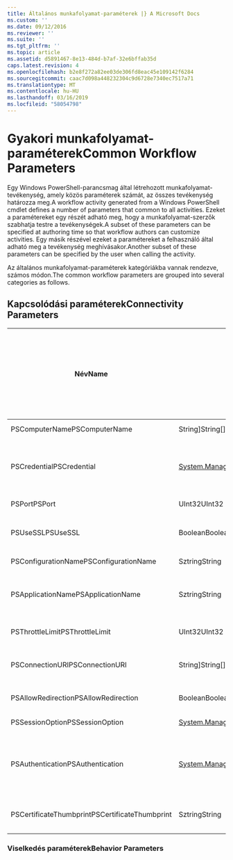 ```yaml
---
title: Általános munkafolyamat-paraméterek |} A Microsoft Docs
ms.custom: ''
ms.date: 09/12/2016
ms.reviewer: ''
ms.suite: ''
ms.tgt_pltfrm: ''
ms.topic: article
ms.assetid: d5891467-8e13-484d-b7af-32e6bffab35d
caps.latest.revision: 4
ms.openlocfilehash: b2e8f272a82ee03de306fd8eac45e109142f6284
ms.sourcegitcommit: caac7d098a448232304c9d6728e7340ec7517a71
ms.translationtype: MT
ms.contentlocale: hu-HU
ms.lasthandoff: 03/16/2019
ms.locfileid: "58054798"
---
```

# <a name="common-workflow-parameters"></a><span data-ttu-id="e86b6-102">Gyakori munkafolyamat-paraméterek</span><span class="sxs-lookup"><span data-stu-id="e86b6-102">Common Workflow Parameters</span></span>

<span data-ttu-id="e86b6-103">Egy Windows PowerShell-parancsmag által létrehozott munkafolyamat-tevékenység, amely közös paraméterek számát, az összes tevékenység határozza meg.</span><span class="sxs-lookup"><span data-stu-id="e86b6-103">A workflow activity generated from a Windows PowerShell cmdlet  defines a number of parameters that common to all activities.</span></span> <span data-ttu-id="e86b6-104">Ezeket a paramétereket egy részét adható meg, hogy a munkafolyamat-szerzők szabhatja testre a tevékenységek.</span><span class="sxs-lookup"><span data-stu-id="e86b6-104">A subset of these parameters can be specified at authoring time so that workflow authors can customize activities.</span></span> <span data-ttu-id="e86b6-105">Egy másik részével ezeket a paramétereket a felhasználó által adható meg a tevékenység meghívásakor.</span><span class="sxs-lookup"><span data-stu-id="e86b6-105">Another subset of these parameters can be specified by the user when calling the activity.</span></span>

<span data-ttu-id="e86b6-106">Az általános munkafolyamat-paraméterek kategóriákba vannak rendezve, számos módon.</span><span class="sxs-lookup"><span data-stu-id="e86b6-106">The common workflow parameters are grouped into several categories as follows.</span></span>

## <a name="connectivity-parameters"></a><span data-ttu-id="e86b6-107">Kapcsolódási paraméterek</span><span class="sxs-lookup"><span data-stu-id="e86b6-107">Connectivity Parameters</span></span>

|<span data-ttu-id="e86b6-108">Név</span><span class="sxs-lookup"><span data-stu-id="e86b6-108">Name</span></span>|<span data-ttu-id="e86b6-109">Típus</span><span class="sxs-lookup"><span data-stu-id="e86b6-109">Type</span></span>|<span data-ttu-id="e86b6-110">Leírás</span><span class="sxs-lookup"><span data-stu-id="e86b6-110">Description</span></span>|<span data-ttu-id="e86b6-111">Végfelhasználók által a végrehajtás során adható meg?</span><span class="sxs-lookup"><span data-stu-id="e86b6-111">Can be specified by end user at execution time?</span></span>|<span data-ttu-id="e86b6-112">A munkafolyamat szerzői a létrehozáskor megadott?</span><span class="sxs-lookup"><span data-stu-id="e86b6-112">Can be specified by workflow author at authoring time?</span></span>|<span data-ttu-id="e86b6-113">A példányosítás munkafolyamat Szerző szerint adható meg?</span><span class="sxs-lookup"><span data-stu-id="e86b6-113">Can be specified by workflow author at instantiation?</span></span>|
|----------|----------|-----------------|-----------------------------------------------------|------------------------------------------------------------|-----------------------------------------------------------|
|<span data-ttu-id="e86b6-114">PSComputerName</span><span class="sxs-lookup"><span data-stu-id="e86b6-114">PSComputerName</span></span>|<span data-ttu-id="e86b6-115">String]</span><span class="sxs-lookup"><span data-stu-id="e86b6-115">String[]</span></span>|<span data-ttu-id="e86b6-116">Számítógép nevének, amelyek esetében szeretne indítsa el a feladatok listáját.</span><span class="sxs-lookup"><span data-stu-id="e86b6-116">A list of computer names for which to launch jobs.</span></span>|<span data-ttu-id="e86b6-117">Igen</span><span class="sxs-lookup"><span data-stu-id="e86b6-117">Yes</span></span>|<span data-ttu-id="e86b6-118">Igen</span><span class="sxs-lookup"><span data-stu-id="e86b6-118">Yes</span></span>|<span data-ttu-id="e86b6-119">Igen</span><span class="sxs-lookup"><span data-stu-id="e86b6-119">Yes</span></span>|
|<span data-ttu-id="e86b6-120">PSCredential</span><span class="sxs-lookup"><span data-stu-id="e86b6-120">PSCredential</span></span>|[<span data-ttu-id="e86b6-121">System.Management.Automation.PSCredential</span><span class="sxs-lookup"><span data-stu-id="e86b6-121">System.Management.Automation.PSCredential</span></span>](/dotnet/api/System.Management.Automation.PSCredential)|<span data-ttu-id="e86b6-122">A hitelesítő adatok használata a bejelentkezéshez a PSComputerName paraméter által megadott számítógépekre.</span><span class="sxs-lookup"><span data-stu-id="e86b6-122">The authentication credential to use to login to the computers specified by the PSComputerName parameter.</span></span> <span data-ttu-id="e86b6-123">Ez a paraméter csak akkor, ha a megadott PSComputerName érvényességét.</span><span class="sxs-lookup"><span data-stu-id="e86b6-123">This parameter is valid only if PSComputerName is specified.</span></span>|<span data-ttu-id="e86b6-124">Igen</span><span class="sxs-lookup"><span data-stu-id="e86b6-124">Yes</span></span>|<span data-ttu-id="e86b6-125">Igen</span><span class="sxs-lookup"><span data-stu-id="e86b6-125">Yes</span></span>|<span data-ttu-id="e86b6-126">Igen</span><span class="sxs-lookup"><span data-stu-id="e86b6-126">Yes</span></span>|
|<span data-ttu-id="e86b6-127">PSPort</span><span class="sxs-lookup"><span data-stu-id="e86b6-127">PSPort</span></span>|<span data-ttu-id="e86b6-128">UInt32</span><span class="sxs-lookup"><span data-stu-id="e86b6-128">UInt32</span></span>|<span data-ttu-id="e86b6-129">A munkafolyamat futtatásához használt port.</span><span class="sxs-lookup"><span data-stu-id="e86b6-129">The port to be used to run the workflow.</span></span>|<span data-ttu-id="e86b6-130">Igen</span><span class="sxs-lookup"><span data-stu-id="e86b6-130">Yes</span></span>|<span data-ttu-id="e86b6-131">Igen</span><span class="sxs-lookup"><span data-stu-id="e86b6-131">Yes</span></span>|<span data-ttu-id="e86b6-132">Igen</span><span class="sxs-lookup"><span data-stu-id="e86b6-132">Yes</span></span>|
|<span data-ttu-id="e86b6-133">PSUseSSL</span><span class="sxs-lookup"><span data-stu-id="e86b6-133">PSUseSSL</span></span>|<span data-ttu-id="e86b6-134">Boolean</span><span class="sxs-lookup"><span data-stu-id="e86b6-134">Boolean</span></span>|<span data-ttu-id="e86b6-135">A távoli számítógép a munkafolyamat futtatási biztonságos kapcsolatot létesíteni a Secure Sockets Layer (SSL) protokoll használatával.</span><span class="sxs-lookup"><span data-stu-id="e86b6-135">Use Secure Sockets Layer (SSL) protocol to establish a secure connection to the remote computer to run the workflow.</span></span>|<span data-ttu-id="e86b6-136">Igen</span><span class="sxs-lookup"><span data-stu-id="e86b6-136">Yes</span></span>|<span data-ttu-id="e86b6-137">Igen</span><span class="sxs-lookup"><span data-stu-id="e86b6-137">Yes</span></span>|<span data-ttu-id="e86b6-138">Igen</span><span class="sxs-lookup"><span data-stu-id="e86b6-138">Yes</span></span>|
|<span data-ttu-id="e86b6-139">PSConfigurationName</span><span class="sxs-lookup"><span data-stu-id="e86b6-139">PSConfigurationName</span></span>|<span data-ttu-id="e86b6-140">Sztring</span><span class="sxs-lookup"><span data-stu-id="e86b6-140">String</span></span>|<span data-ttu-id="e86b6-141">A munkamenet-konfiguráció a munkafolyamat futtatásához használt.</span><span class="sxs-lookup"><span data-stu-id="e86b6-141">The session configuration used to run the workflow.</span></span>|<span data-ttu-id="e86b6-142">Igen</span><span class="sxs-lookup"><span data-stu-id="e86b6-142">Yes</span></span>|<span data-ttu-id="e86b6-143">Igen</span><span class="sxs-lookup"><span data-stu-id="e86b6-143">Yes</span></span>|<span data-ttu-id="e86b6-144">Igen</span><span class="sxs-lookup"><span data-stu-id="e86b6-144">Yes</span></span>|
|<span data-ttu-id="e86b6-145">PSApplicationName</span><span class="sxs-lookup"><span data-stu-id="e86b6-145">PSApplicationName</span></span>|<span data-ttu-id="e86b6-146">Sztring</span><span class="sxs-lookup"><span data-stu-id="e86b6-146">String</span></span>|<span data-ttu-id="e86b6-147">Az alkalmazás neve része, a munkafolyamat-végrehajtási létesített kapcsolat URI.</span><span class="sxs-lookup"><span data-stu-id="e86b6-147">The application name portion of the connection URI for the workflow execution.</span></span> <span data-ttu-id="e86b6-148">Használja ezt a paramétert csak akkor, amikor nem használja a ConnectionURI paramétert.</span><span class="sxs-lookup"><span data-stu-id="e86b6-148">Use this parameter only when you are not using the ConnectionURI parameter.</span></span>|<span data-ttu-id="e86b6-149">Igen</span><span class="sxs-lookup"><span data-stu-id="e86b6-149">Yes</span></span>|<span data-ttu-id="e86b6-150">Igen</span><span class="sxs-lookup"><span data-stu-id="e86b6-150">Yes</span></span>|<span data-ttu-id="e86b6-151">Igen</span><span class="sxs-lookup"><span data-stu-id="e86b6-151">Yes</span></span>|
|<span data-ttu-id="e86b6-152">PSThrottleLimit</span><span class="sxs-lookup"><span data-stu-id="e86b6-152">PSThrottleLimit</span></span>|<span data-ttu-id="e86b6-153">UInt32</span><span class="sxs-lookup"><span data-stu-id="e86b6-153">UInt32</span></span>|<span data-ttu-id="e86b6-154">A munkafolyamat futtatási létrehozható egyidejű kapcsolatok maximális száma.</span><span class="sxs-lookup"><span data-stu-id="e86b6-154">The maximum number of concurrent connections that can be established to run the workflow.</span></span>|<span data-ttu-id="e86b6-155">Igen</span><span class="sxs-lookup"><span data-stu-id="e86b6-155">Yes</span></span>|<span data-ttu-id="e86b6-156">TBD</span><span class="sxs-lookup"><span data-stu-id="e86b6-156">TBD</span></span>|<span data-ttu-id="e86b6-157">Igen</span><span class="sxs-lookup"><span data-stu-id="e86b6-157">Yes</span></span>|
|<span data-ttu-id="e86b6-158">PSConnectionURI</span><span class="sxs-lookup"><span data-stu-id="e86b6-158">PSConnectionURI</span></span>|<span data-ttu-id="e86b6-159">String]</span><span class="sxs-lookup"><span data-stu-id="e86b6-159">String[]</span></span>|<span data-ttu-id="e86b6-160">Teljes URI-azonosítókat adja meg a végpontokat az interaktív munkamenet során a munkafolyamat futtatásához használt tömbje.</span><span class="sxs-lookup"><span data-stu-id="e86b6-160">An array of fully-qualified URIs that specify the endpoints for the interactive sessions used to run the workflow.</span></span>|<span data-ttu-id="e86b6-161">Igen</span><span class="sxs-lookup"><span data-stu-id="e86b6-161">Yes</span></span>|<span data-ttu-id="e86b6-162">Igen</span><span class="sxs-lookup"><span data-stu-id="e86b6-162">Yes</span></span>|<span data-ttu-id="e86b6-163">Igen</span><span class="sxs-lookup"><span data-stu-id="e86b6-163">Yes</span></span>|
|<span data-ttu-id="e86b6-164">PSAllowRedirection</span><span class="sxs-lookup"><span data-stu-id="e86b6-164">PSAllowRedirection</span></span>|<span data-ttu-id="e86b6-165">Boolean</span><span class="sxs-lookup"><span data-stu-id="e86b6-165">Boolean</span></span>|<span data-ttu-id="e86b6-166">Megadja, hogy a munkafolyamat futtatásához egy másik URI-t, a kapcsolat átirányításához.</span><span class="sxs-lookup"><span data-stu-id="e86b6-166">Specifies whether to allow redirection of this connection to an alternate URI to run the workflow.</span></span>|<span data-ttu-id="e86b6-167">Igen</span><span class="sxs-lookup"><span data-stu-id="e86b6-167">Yes</span></span>|<span data-ttu-id="e86b6-168">Igen</span><span class="sxs-lookup"><span data-stu-id="e86b6-168">Yes</span></span>|<span data-ttu-id="e86b6-169">Igen</span><span class="sxs-lookup"><span data-stu-id="e86b6-169">Yes</span></span>|
|<span data-ttu-id="e86b6-170">PSSessionOption</span><span class="sxs-lookup"><span data-stu-id="e86b6-170">PSSessionOption</span></span>|[<span data-ttu-id="e86b6-171">System.Management.Automation.Remoting.Pssessionoption</span><span class="sxs-lookup"><span data-stu-id="e86b6-171">System.Management.Automation.Remoting.Pssessionoption</span></span>](/dotnet/api/System.Management.Automation.Remoting.PSSessionOption)|<span data-ttu-id="e86b6-172">A munkafolyamat futtatásához használt munkamenet speciális beállítások.</span><span class="sxs-lookup"><span data-stu-id="e86b6-172">Advanced options for the session used to run the workflow.</span></span>|<span data-ttu-id="e86b6-173">Igen</span><span class="sxs-lookup"><span data-stu-id="e86b6-173">Yes</span></span>|<span data-ttu-id="e86b6-174">Igen</span><span class="sxs-lookup"><span data-stu-id="e86b6-174">Yes</span></span>|<span data-ttu-id="e86b6-175">Igen</span><span class="sxs-lookup"><span data-stu-id="e86b6-175">Yes</span></span>|
|<span data-ttu-id="e86b6-176">PSAuthentication</span><span class="sxs-lookup"><span data-stu-id="e86b6-176">PSAuthentication</span></span>|[<span data-ttu-id="e86b6-177">System.Management.Automation.Runspaces.Authenticationmechanism</span><span class="sxs-lookup"><span data-stu-id="e86b6-177">System.Management.Automation.Runspaces.Authenticationmechanism</span></span>](/dotnet/api/System.Management.Automation.Runspaces.AuthenticationMechanism)|<span data-ttu-id="e86b6-178">Érték a [System.Management.Automation.Runspaces.Authenticationmechanism](/dotnet/api/System.Management.Automation.Runspaces.AuthenticationMechanism) enumerálása, amely megadja a hitelesítési mechanizmus a hitelesítéshez a felhasználó hitelesítő adatait.</span><span class="sxs-lookup"><span data-stu-id="e86b6-178">A value of the [System.Management.Automation.Runspaces.Authenticationmechanism](/dotnet/api/System.Management.Automation.Runspaces.AuthenticationMechanism) enumeration that specifies the authentication mechanism used to authenticate the user's credentials.</span></span>|<span data-ttu-id="e86b6-179">Igen</span><span class="sxs-lookup"><span data-stu-id="e86b6-179">Yes</span></span>|<span data-ttu-id="e86b6-180">Igen</span><span class="sxs-lookup"><span data-stu-id="e86b6-180">Yes</span></span>|<span data-ttu-id="e86b6-181">Igen</span><span class="sxs-lookup"><span data-stu-id="e86b6-181">Yes</span></span>|
|<span data-ttu-id="e86b6-182">PSCertificateThumbprint</span><span class="sxs-lookup"><span data-stu-id="e86b6-182">PSCertificateThumbprint</span></span>|<span data-ttu-id="e86b6-183">Sztring</span><span class="sxs-lookup"><span data-stu-id="e86b6-183">String</span></span>|<span data-ttu-id="e86b6-184">A digitális nyilvános kulcsú tanúsítvány (X509) egy felhasználói fiók, amely a munkafolyamat futtatási engedéllyel rendelkezik.</span><span class="sxs-lookup"><span data-stu-id="e86b6-184">The digital public key certificate (X509) of a user account that has permission to run the workflow.</span></span>|<span data-ttu-id="e86b6-185">Igen</span><span class="sxs-lookup"><span data-stu-id="e86b6-185">Yes</span></span>|<span data-ttu-id="e86b6-186">Igen</span><span class="sxs-lookup"><span data-stu-id="e86b6-186">Yes</span></span>|<span data-ttu-id="e86b6-187">Igen</span><span class="sxs-lookup"><span data-stu-id="e86b6-187">Yes</span></span>|

### <a name="behavior-parameters"></a><span data-ttu-id="e86b6-188">Viselkedés paraméterek</span><span class="sxs-lookup"><span data-stu-id="e86b6-188">Behavior Parameters</span></span>